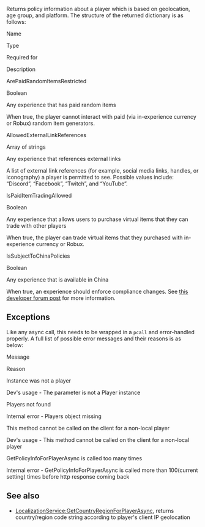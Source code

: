 Returns policy information about a player which is based on geolocation, age group, and platform. The structure of the returned dictionary is as follows:

Name

Type

Required for

Description

ArePaidRandomItemsRestricted

Boolean

Any experience that has paid random items

When true, the player cannot interact with paid (via in-experience currency or Robux) random item generators.

AllowedExternalLinkReferences

Array of strings

Any experience that references external links

A list of external link references (for example, social media links, handles, or iconography) a player is permitted to see. Possible values include: “Discord”, “Facebook”, “Twitch”, and “YouTube”.

IsPaidItemTradingAllowed

Boolean

Any experience that allows users to purchase virtual items that they can trade with other players

When true, the player can trade virtual items that they purchased with in-experience currency or Robux.

IsSubjectToChinaPolicies

Boolean

Any experience that is available in China

When true, an experience should enforce compliance changes. See [this developer forum post](https://devforum.roblox.com/t/new-programs-available-roblox-china-licensed-to-operate/1023361) for more information.

Exceptions
----------

Like any async call, this needs to be wrapped in a `pcall` and error-handled properly. A full list of possible error messages and their reasons is as below:

Message

Reason

Instance was not a player

Dev's usage - The parameter is not a Player instance

Players not found

Internal error - Players object missing

This method cannot be called on the client for a non-local player

Dev's usage - This method cannot be called on the client for a non-local player

GetPolicyInfoForPlayerAsync is called too many times

Internal error - GetPolicyInfoForPlayerAsync is called more than 100(current setting) times before http response coming back

See also
--------

*   [LocalizationService:GetCountryRegionForPlayerAsync](https://developer.roblox.com/en-us/api-reference/function/LocalizationService/GetCountryRegionForPlayerAsync), returns country/region code string according to player's client IP geolocation